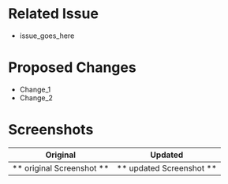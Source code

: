 # Related Issue
- issue_goes_here

# Proposed Changes
- Change_1
- Change_2



# Screenshots
Original | Updated
:------------------------------------:|:------------------------------------:
** original Screenshot ** |** updated Screenshot **

